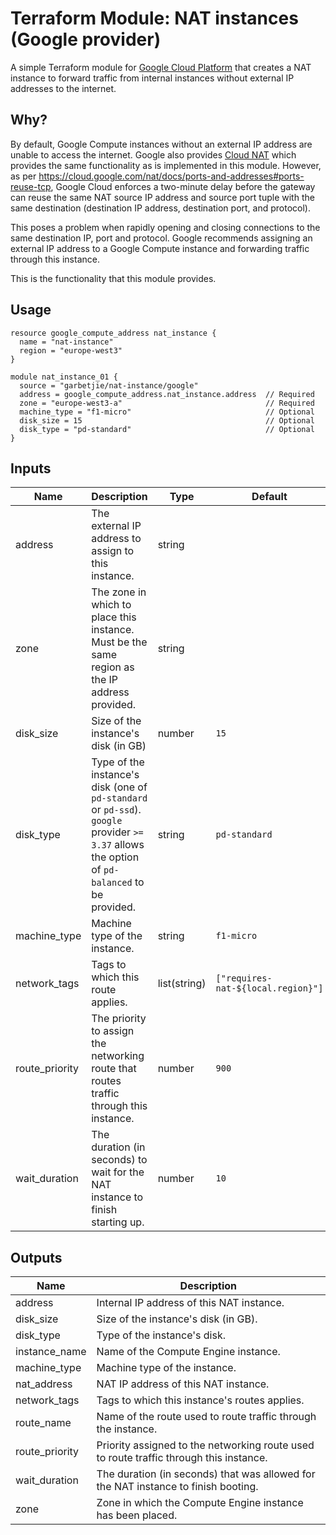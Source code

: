 Terraform Module: NAT instances (Google provider)
=================================================

A simple Terraform module for [Google Cloud Platform](https://cloud.google.com/) that creates a NAT instance to forward
traffic from internal instances without external IP addresses to the internet.

## Why?

By default, Google Compute instances without an external IP address are unable to access the internet. Google also provides
[Cloud NAT](https://cloud.google.com/nat/docs/overview) which provides the same functionality as is implemented in this
module. However, as per https://cloud.google.com/nat/docs/ports-and-addresses#ports-reuse-tcp, Google Cloud enforces a
two-minute delay before the gateway can reuse the same NAT source IP address and source port tuple with the same
destination (destination IP address, destination port, and protocol).

This poses a problem when rapidly opening and closing connections to the same destination IP, port and protocol. Google
recommends assigning an external IP address to a Google Compute instance and forwarding traffic through this instance.

This is the functionality that this module provides.

## Usage

```hcl-terraform
resource google_compute_address nat_instance {
  name = "nat-instance"
  region = "europe-west3"
}

module nat_instance_01 {
  source = "garbetjie/nat-instance/google"
  address = google_compute_address.nat_instance.address  // Required
  zone = "europe-west3-a"                                // Required
  machine_type = "f1-micro"                              // Optional
  disk_size = 15                                         // Optional
  disk_type = "pd-standard"                              // Optional
}
```

## Inputs

| Name           | Description                                                                                                                                    | Type         | Default                            | Required |
|----------------|------------------------------------------------------------------------------------------------------------------------------------------------|--------------|------------------------------------|----------|
| address        | The external IP address to assign to this instance.                                                                                            | string       |                                    | Yes      |
| zone           | The zone in which to place this instance. Must be the same region as the IP address provided.                                                  | string       |                                    | Yes      |
| disk_size      | Size of the instance's disk (in GB)                                                                                                            | number       | `15`                               | No       |
| disk_type      | Type of the instance's disk (one of `pd-standard` or `pd-ssd`). `google` provider `>= 3.37` allows the option of `pd-balanced` to be provided. | string       | `pd-standard`                      | No       |
| machine_type   | Machine type of the instance.                                                                                                                  | string       | `f1-micro`                         | No       |
| network_tags   | Tags to which this route applies.                                                                                                              | list(string) | `["requires-nat-${local.region}"]` | No       |
| route_priority | The priority to assign the networking route that routes traffic through this instance.                                                         | number       | `900`                              | No       |
| wait_duration  | The duration (in seconds) to wait for the NAT instance to finish starting up.                                                                  | number       | `10`                               | No       |


## Outputs

| Name           | Description                                                                            |
|----------------|----------------------------------------------------------------------------------------|
| address        | Internal IP address of this NAT instance.                                              |
| disk_size      | Size of the instance's disk (in GB).                                                   |
| disk_type      | Type of the instance's disk.                                                           |
| instance_name  | Name of the Compute Engine instance.                                                   |
| machine_type   | Machine type of the instance.                                                          |
| nat_address    | NAT IP address of this NAT instance.                                                   |
| network_tags   | Tags to which this instance's routes applies.                                          |
| route_name     | Name of the route used to route traffic through the instance.                          |
| route_priority | Priority assigned to the networking route used to route traffic through this instance. |
| wait_duration  | The duration (in seconds) that was allowed for the NAT instance to finish booting.     |
| zone           | Zone in which the Compute Engine instance has been placed.                             |
